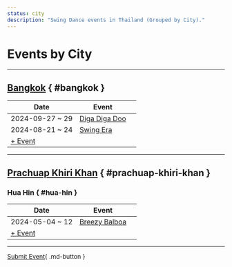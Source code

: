 ```yaml
---
status: city
description: "Swing Dance events in Thailand (Grouped by City)."
---
```


# Events by City

---

## <a id=bangkok></a>[Bangkok](#bangkok) { #bangkok }

| Date | Event | |
| --- | --- | --- |
| 2024-09-27 ~ 29 | [Diga Diga Doo](diga-diga-doo-2024.md) |  |
| 2024-08-21 ~ 24 | [Swing Era](swing-era-2024.md) |  |
| [+ Event](https://github.com/swingdance/events/issues/new?assignees=&labels=add+event&projects=&template=02-add_entity.yml&title=Add%20Event%3A%202024%2Fth_TH%20%E2%80%A2%20%3CName%3E&region=th_TH&province=Bangkok&city=Bangkok&org_id=&date_starts=2024-&date_ends=2024-)

---

## <a id=prachuap-khiri-khan></a>[Prachuap Khiri Khan](#prachuap-khiri-khan) { #prachuap-khiri-khan }

### <a id=hua-hin></a>Hua Hin { #hua-hin }

| Date | Event | |
| --- | --- | --- |
| 2024-05-04 ~ 12 | [Breezy Balboa](breezy-balboa-2024.md) |  |
| [+ Event](https://github.com/swingdance/events/issues/new?assignees=&labels=add+event&projects=&template=02-add_entity.yml&title=Add%20Event%3A%202024%2Fth_TH%20%E2%80%A2%20%3CName%3E&region=th_TH&province=Prachuap%20Khiri%20Khan&city=Hua%20Hin&org_id=&date_starts=2024-&date_ends=2024-)

---

[Submit Event](https://github.com/swingdance/events/issues/new?assignees=&labels=add+event&projects=&template=02-add_entity.yml&title=Add%20Event%3A%20th_TH%20%E2%80%A2%20%3CName%3E&region=th_TH&province=&city=&org_id=2024){ .md-button }
